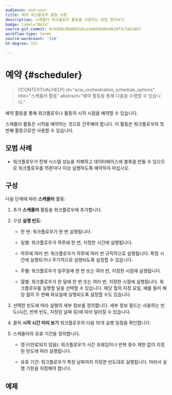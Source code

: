 ```yaml
---
audience: end-user
title: 예약 워크플로우 활동 사용
description: 스케줄러 워크플로우 활동을 사용하는 방법 알아보기
badge: label="Beta"
source-git-commit: 0c6369c8099831dca1e0d38dbed818f3c7ab1867
workflow-type: tm+mt
source-wordcount: '310'
ht-degree: 31%

---
```



# 예약 {#scheduler}

>[!CONTEXTUALHELP]
>id="acw_orchestration_schedule_options"
>title="스케줄러 활동"
>abstract="예약 활동을 통해 다음을 수행할 수 있습니다."

예약 활동을 통해 워크플로우나 활동의 시작 시점을 예약할 수 있습니다.

스케줄러 활동은 시작을 예약하는 것으로 간주해야 합니다. 이 활동은 워크플로우의 첫 번째 활동으로만 사용할 수 있습니다.

## 모범 사례

* 워크플로우가 전체 시스템 성능을 저해하고 데이터베이스에 블록을 만들 수 있으므로 워크플로우를 15분마다 이상 실행하도록 예약하지 마십시오.

## 구성

다음 단계에 따라 **스케줄러** 활동:

1. 추가 **스케줄러** 활동을 워크플로우에 추가합니다.

1. 구성 **실행 빈도**:

   * 한 번: 워크플로우가 한 번 실행됩니다.

   * 일별: 워크플로우가 하루에 한 번, 지정한 시간에 실행됩니다.

   * 하루에 여러 번: 워크플로우가 하루에 여러 번 규칙적으로 실행됩니다. 특정 시간에 실행되거나 주기적으로 실행되도록 설정할 수 있습니다.

   * 주별: 워크플로우가 일주일에 한 번 또는 여러 번, 지정한 시점에 실행됩니다.

   * 월별: 워크플로우가 한 달에 한 번 또는 여러 번, 지정한 시점에 실행됩니다. 워크플로우를 실행할 달을 선택할 수 있습니다. 해당 월의 지정 요일, 예를 들어 해당 월의 두 번째 화요일에 실행되도록 설정할 수도 있습니다.
1. 선택한 빈도에 따라 실행의 세부 정보를 정의합니다. 세부 정보 필드는 사용하는 빈도(시간, 반복 빈도, 지정된 날짜 등)에 따라 달라질 수 있습니다.

1. 클릭 **시작 시간 미리 보기** 워크플로우의 다음 10개 실행 일정을 확인합니다.

1. 스케줄러의 유효 기간을 정의합니다.

   * 영구(만료되지 않음): 워크플로우가 시간 프레임이나 반복 횟수 제한 없이 지정된 빈도에 따라 실행됩니다.

   * 유효 기간: 워크플로우가 특정 날짜까지 지정한 빈도대로 실행됩니다. 따라서 실행 기한을 지정해야 합니다.

## 예제


